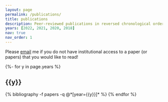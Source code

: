 ```yaml
---
layout: page
permalink: /publications/
title: publications
description: Peer-reviewed publications in reversed chronological order. Please <a href="mailto:r.g.stockey@soton.ac.uk">email</a> me if you do not have institutional access to a paper (or papers) that you would like to read!
years: [2022, 2021, 2020, 2018]
nav: true
nav_order: 1
---
```

Please <a href="mailto:r.g.stockey@soton.ac.uk">email</a> me if you do not have institutional access to a paper (or papers) that you would like to read!

<!-- _pages/publications.md -->
<div class="publications">

{%- for y in page.years %}
  <h2 class="year">{{y}}</h2>
  {% bibliography -f papers -q @*[year={{y}}]* %}
{% endfor %}

</div>
